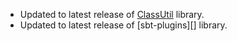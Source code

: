 * Updated to latest release of [ClassUtil][] library.
* Updated to latest release of [sbt-plugins][] library.

[ClassUtil]: http://software.clapper.org/classutil/
[ClassUtil]: http://software.clapper.org/sbt-plugins/
